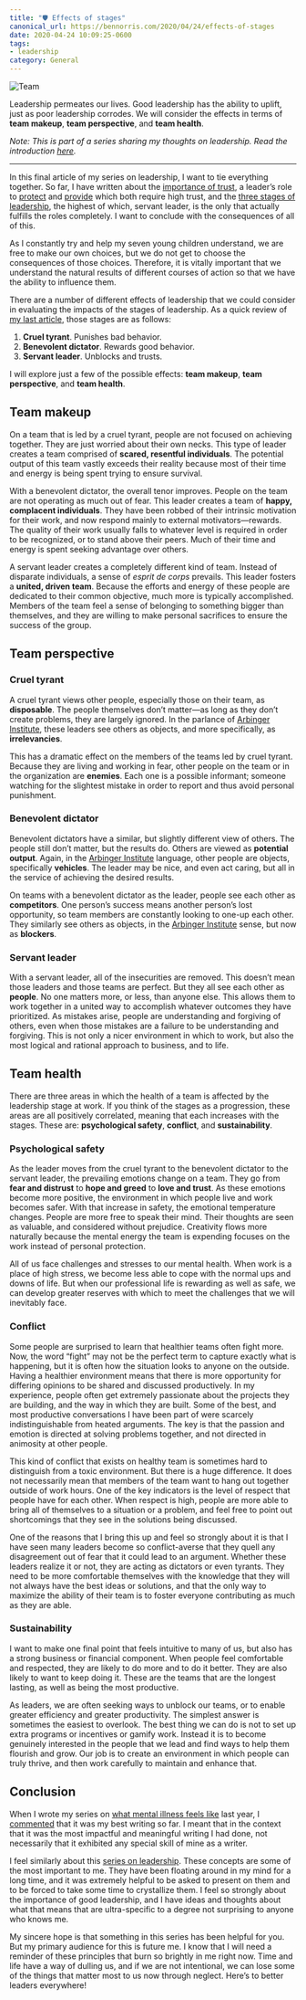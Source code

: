 ```yaml
---
title: "🛡 Effects of stages"
canonical_url: https://bennorris.com/2020/04/24/effects-of-stages
date: 2020-04-24 10:09:25-0600
tags:
- leadership
category: General
---
```


![Team](https://media.bennorris.com/images/bennorris/uploads/2020/eff11e3cd3.jpg)

Leadership permeates our lives. Good leadership has the ability to uplift, just as poor leadership corrodes. We will consider the effects in terms of **team makeup**, **team perspective**, and **team health**.

*Note: This is part of a series sharing my thoughts on leadership. Read the introduction [here](https://www.bennorris.com/2020/04/13/thoughts-on-leadership).*

***

In this final article of my series on leadership, I want to tie everything together. So far, I have written about the [importance of trust](https://www.bennorris.com/2020/04/14/leading-through-trust), a leader’s role to [protect](https://www.bennorris.com/2020/04/15/a-leaders-role-protect) and [provide](https://www.bennorris.com/2020/04/17/a-leaders-role-provide) which both require high trust, and the [three stages of leadership](https://www.bennorris.com/2020/04/21/stages-of-leadership), the highest of which, servant leader, is the only that actually fulfills the roles completely. I want to conclude with the consequences of all of this.

As I constantly try and help my seven young children understand, we are free to make our own choices, but we do not get to choose the consequences of those choices. Therefore, it is vitally important that we understand the natural results of different courses of action so that we have the ability to influence them.

There are a number of different effects of leadership that we could consider in evaluating the impacts of the stages of leadership. As a quick review of [my last article](https://www.bennorris.com/2020/04/21/stages-of-leadership), those stages are as follows:

1. **Cruel tyrant**. Punishes bad behavior.
2. **Benevolent dictator**. Rewards good behavior.
3. **Servant leader**. Unblocks and trusts.

I will explore just a few of the possible effects: **team makeup**, **team perspective**, and **team health**.


## Team makeup

On a team that is led by a cruel tyrant, people are not focused on achieving together. They are just worried about their own necks. This type of leader creates a team comprised of **scared, resentful individuals**. The potential output of this team vastly exceeds their reality because most of their time and energy is being spent trying to ensure survival.

With a benevolent dictator, the overall tenor improves. People on the team are not operating as much out of fear. This leader creates a team of **happy, complacent individuals**. They have been robbed of their intrinsic motivation for their work, and now respond mainly to external motivators—rewards. The quality of their work usually falls to whatever level is required in order to be recognized, or to stand above their peers. Much of their time and energy is spent seeking advantage over others.

A servant leader creates a completely different kind of team. Instead of disparate individuals, a sense of *esprit de corps* prevails. This leader fosters a **united, driven team**. Because the efforts and energy of these people are dedicated to their common objective, much more is typically accomplished. Members of the team feel a sense of belonging to something bigger than themselves, and they are willing to make personal sacrifices to ensure the success of the group.


## Team perspective

### Cruel tyrant

A cruel tyrant views other people, especially those on their team, as **disposable**. The people themselves don’t matter—as long as they don’t create problems, they are largely ignored. In the parlance of [Arbinger Institute](https://arbinger.com/), these leaders see others as objects, and more specifically, as **irrelevancies**.

This has a dramatic effect on the members of the teams led by cruel tyrant. Because they are living and working in fear, other people on the team or in the organization are **enemies**. Each one is a possible informant; someone watching for the slightest mistake in order to report and thus avoid personal punishment.


### Benevolent dictator

Benevolent dictators have a similar, but slightly different view of others. The people still don’t matter, but the results do. Others are viewed as **potential output**. Again, in the [Arbinger Institute](https://arbinger.com/) language, other people are objects, specifically **vehicles**. The leader may be nice, and even act caring, but all in the service of achieving the desired results.

On teams with a benevolent dictator as the leader, people see each other as **competitors**. One person’s success means another person’s lost opportunity, so team members are constantly looking to one-up each other. They similarly see others as objects, in the [Arbinger Institute](https://arbinger.com/) sense, but now as **blockers**.


### Servant leader

With a servant leader, all of the insecurities are removed. This doesn’t mean those leaders and those teams are perfect. But they all see each other as **people**. No one matters more, or less, than anyone else. This allows them to work together in a united way to accomplish whatever outcomes they have prioritized. As mistakes arise, people are understanding and forgiving of others, even when those mistakes are a failure to be understanding and forgiving. This is not only a nicer environment in which to work, but also the most logical and rational approach to business, and to life.


## Team health

There are three areas in which the health of a team is affected by the leadership stage at work. If you think of the stages as a progression, these areas are all positively correlated, meaning that each increases with the stages. These are: **psychological safety**, **conflict**, and **sustainability**.


### Psychological safety

As the leader moves from the cruel tyrant to the benevolent dictator to the servant leader, the prevailing emotions change on a team. They go from **fear and distrust** to **hope and greed** to **love and trust**. As these emotions become more positive, the environment in which people live and work becomes safer. With that increase in safety, the emotional temperature changes. People are more free to speak their mind. Their thoughts are seen as valuable, and considered without prejudice. Creativity flows more naturally because the mental energy the team is expending focuses on the work instead of personal protection.

All of us face challenges and stresses to our mental health. When work is a place of high stress, we become less able to cope with the normal ups and downs of life. But when our professional life is rewarding as well as safe, we can develop greater reserves with which to meet the challenges that we will inevitably face.


### Conflict

Some people are surprised to learn that healthier teams often fight more. Now, the word “fight” may not be the perfect term to capture exactly what is happening, but it is often how the situation looks to anyone on the outside. Having a healthier environment means that there is more opportunity for differing opinions to be shared and discussed productively. In my experience, people often get extremely passionate about the projects they are building, and the way in which they are built. Some of the best, and most productive conversations I have been part of were scarcely indistinguishable from heated arguments. The key is that the passion and emotion is directed at solving problems together, and not directed in animosity at other people.

This kind of conflict that exists on healthy team is sometimes hard to distinguish from a toxic environment. But there is a huge difference. It does not necessarily mean that members of the team want to hang out together outside of work hours. One of the key indicators is the level of respect that people have for each other. When respect is high, people are more able to bring all of themselves to a situation or a problem, and feel free to point out shortcomings that they see in the solutions being discussed.

One of the reasons that I bring this up and feel so strongly about it is that I have seen many leaders become so conflict-averse that they quell any disagreement out of fear that it could lead to an argument. Whether these leaders realize it or not, they are acting as dictators or even tyrants. They need to be more comfortable themselves with the knowledge that they will not always have the best ideas or solutions, and that the only way to maximize the ability of their team is to foster everyone contributing as much as they are able.


### Sustainability

I want to make one final point that feels intuitive to many of us, but also has a strong business or financial component. When people feel comfortable and respected, they are likely to do more and to do it better. They are also likely to want to keep doing it. These are the teams that are the longest lasting, as well as being the most productive.

As leaders, we are often seeking ways to unblock our teams, or to enable greater efficiency and greater productivity. The simplest answer is sometimes the easiest to overlook. The best thing we can do is not to set up extra programs or incentives or gamify work. Instead it is to become genuinely interested in the people that we lead and find ways to help them flourish and grow. Our job is to create an environment in which people can truly thrive, and then work carefully to maintain and enhance that.


## Conclusion

When I wrote my series on [what mental illness feels like](https://www.bennorris.com/2019/03/18/what-mental-illness-feels-like) last year, I [commented](https://www.bennorris.com/2019/03/27/finishing-my-series) that it was my best writing so far. I meant that in the context that it was the most impactful and meaningful writing I had done, not necessarily that it exhibited any special skill of mine as a writer.

I feel similarly about this [series on leadership](https://www.bennorris.com/2020/04/13/thoughts-on-leadership). These concepts are some of the most important to me. They have been floating around in my mind for a long time, and it was extremely helpful to be asked to present on them and to be forced to take some time to crystallize them. I feel so strongly about the importance of good leadership, and I have ideas and thoughts about what that means that are ultra-specific to a degree not surprising to anyone who knows me.

My sincere hope is that something in this series has been helpful for you. But my primary audience for this is future me. I know that I will need a reminder of these principles that burn so brightly in me right now. Time and life have a way of dulling us, and if we are not intentional, we can lose some of the things that matter most to us now through neglect. Here’s to better leaders everywhere!